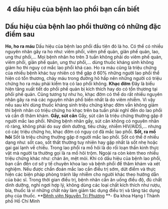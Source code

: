 ## ️ 4 dấu hiệu của bệnh lao phổi bạn cần biết

## **Dấu hiệu của bệnh** lao phổi thường có những đặc điểm sau
**Ho, ho ra máu**
Dấu hiệu của bệnh lao phổi đầu tiên đó là ho. Có thể có nhiều nguyên nhân gây ra ho như: viêm phổi, viêm phế quản, giãn phế quản, lao, ung thư phổi,… Mọi bệnh nhân ho trên 3 tuần không phải do viêm phế quản, viêm phổi, giãn phế quản, ung thư phổi,… dùng thuốc kháng sinh không giảm ho thì nguy cơ mắc lao phổi khá cao. Ho ra máu cũng là triệu chứng của nhiều bệnh khác tuy nhiên có thể gặp ở 60% những người lao phổi thể hiện có tổn thương, chảy máu trong đường hô hấp nên những người có triệu chứng ho ra máu phải kiểm tra có lao phổi không.
**Khạc đờm**
Đây là biểu hiện tăng xuất tiết do phổi phế quản bị kích thích hay do có tổn thương tại phổi phế quản. Cũng tương tự như ho, khạc đờm có thể do rất nhiều nguyên nhân gây ra mà các nguyên nhân phổ biến nhất là do viêm nhiễm. Vì vậy nếu sau khi dùng thuốc kháng sinh triệu chứng khạc đờm vẫn không giảm thì bệnh nhân có triệu chứng ho khạc trên ba tuần phải nghĩ đến do lao phổi và cần đi thăm khám.
**Gầy, sút cân**
Gầy, sút cân là triệu chứng thường gặp ở người mắc lao phổi. Những bệnh nhân gầy, sút cân không có nguyên nhân rõ ràng, không phải do suy dinh dưỡng, tiêu chảy, nhiễm HIV/AIDS,… nhưng có các triệu chứng ho, khạc đờm có nguy cơ đã mắc lao phổi.
**Sốt, ra mồ hôi**
Sốt là triệu chứng thường gặp ở người mắc lao phổi. Sốt có thể ở nhiều dạng như: sốt cao, sốt thất thường tuy nhiên hay gặp nhất là sốt nhẹ hoặc gai gai lạnh về chiều. Trong lao phổi ra mồ hôi là do rối loạn thần kinh thực vật mà người ta thường gọi là ra mồ hôi trộm. Ngoài ra còn kèm theo nhiều triệu chứng khác như: chán ăn, mệt mỏi.
Khi có dấu hiệu của bệnh lao phổi, bạn cần đến cơ sở y tế chuyên khoa lao và bệnh phổi để thăm khám và xét nghiệm. Nếu được chẩn đoán mắc lao cần điều trị sớm, dứt điểm và thực hiện các biện pháp phòng tránh lây nhiễm cho người khác theo hướng dẫn của bác sĩ.
Trong thời gian điều trị, bệnh nhân cần ăn uống điều độ, đủ chất dinh dưỡng, nghỉ ngơi hợp lý, không dùng các loại chất kích thích như rượu, bia, thuốc lá vì những chất này làm giảm tác dụng điều trị và tăng tác dụng phụ của thuốc.
**[Bệnh viện Nguyễn Tri Phương](https://bvnguyentriphuong.com.vn/) **- Đa khoa Hạng I Thành phố Hồ Chí Minh
